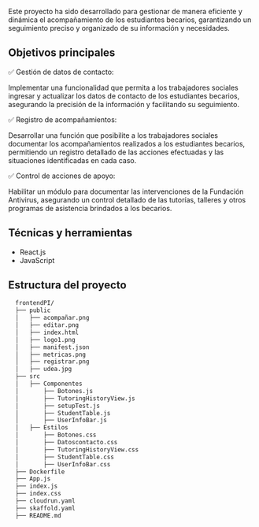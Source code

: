 Este proyecto ha sido desarrollado para gestionar de manera eficiente y dinámica el acompañamiento de los estudiantes becarios, garantizando un seguimiento preciso y organizado de su información y necesidades.

## Objetivos principales ##

✅ Gestión de datos de contacto:

Implementar una funcionalidad que permita a los trabajadores sociales ingresar y actualizar los datos de contacto de los estudiantes becarios, asegurando la precisión de la información y facilitando su seguimiento.

✅ Registro de acompañamientos:

Desarrollar una función que posibilite a los trabajadores sociales documentar los acompañamientos realizados a los estudiantes becarios, permitiendo un registro detallado de las acciones efectuadas y las situaciones identificadas en cada caso.

✅ Control de acciones de apoyo:

Habilitar un módulo para documentar las intervenciones de la Fundación Antivirus, asegurando un control detallado de las tutorías, talleres y otros programas de asistencia brindados a los becarios.

## Técnicas y herramientas ## 
- React.js
- JavaScript

## Estructura del proyecto
```bash
  frontendPI/
  ├── public
  │   ├── acompañar.png
  │   ├── editar.png
  │   ├── index.html
  │   ├── logo1.png
  │   ├── manifest.json
  │   ├── metricas.png
  │   ├── registrar.png
  │   ├── udea.jpg
  ├── src
  │   ├── Componentes
  │       ├── Botones.js
  │       ├── TutoringHistoryView.js
  │       ├── setupTest.js
  │       ├── StudentTable.js
  │       ├── UserInfoBar.js
  │   ├── Estilos
  │       ├── Botones.css
  │       ├── Datoscontacto.css
  │       ├── TutoringHistoryView.css
  │       ├── StudentTable.css
  │       ├── UserInfoBar.css
  ├── Dockerfile
  ├── App.js
  ├── index.js
  ├── index.css
  ├── cloudrun.yaml
  ├── skaffold.yaml
  ├── README.md
```
